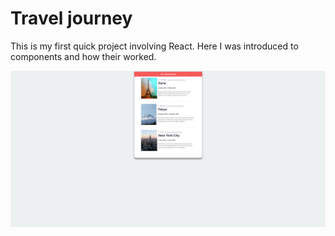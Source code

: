 # Travel journey

This is my first quick project involving React. Here I was introduced to components and how their worked.

![travel_journey](travel_journey.png)